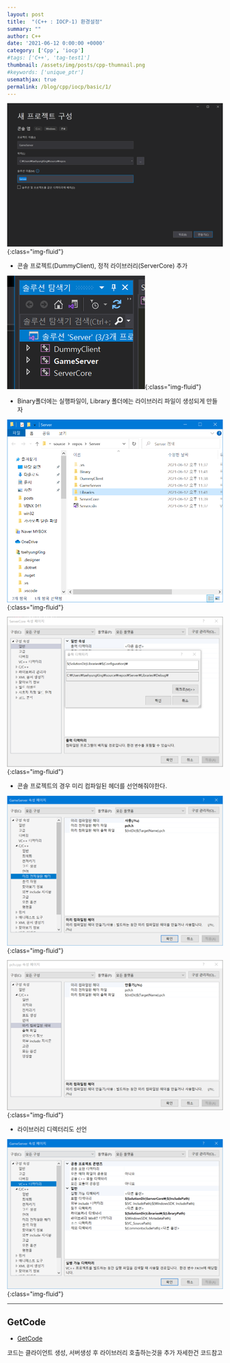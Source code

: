```yaml
---
layout: post
title:  "(C++ : IOCP-1) 환경설정"
summary: ""
author: C++
date: '2021-06-12 0:00:00 +0000'
category: ['Cpp', 'iocp']
#tags: ['C++', 'tag-test1']
thumbnail: /assets/img/posts/cpp-thumnail.png
#keywords: ['unique_ptr']
usemathjax: true
permalink: /blog/cpp/iocp/basic/1/
---
```


![](/assets/img/posts/iocp/basic-1-1.png){:class="img-fluid"}

* 콘솔 프로젝트(DummyClient), 정적 라이브러리(ServerCore) 추가

![](/assets/img/posts/iocp/basic-1-2.png){:class="img-fluid"}

* Binary폴더에는 실행파일이, Library 폴더에는 라이브러리 파일이 생성되게 만들자

![](/assets/img/posts/iocp/basic-1-3.png){:class="img-fluid"}

![](/assets/img/posts/iocp/basic-1-4.png){:class="img-fluid"}

* 콘솔 프로젝트의 경우 미리 컴파일된 헤더를 선언해줘야한다.

![](/assets/img/posts/iocp/basic-1-5.png){:class="img-fluid"}

![](/assets/img/posts/iocp/basic-1-6.png){:class="img-fluid"}

* 라이브러리 디렉터리도 선언

![](/assets/img/posts/iocp/basic-1-7.png){:class="img-fluid"}

---

## GetCode

* [GetCode](https://github.com/EasyCoding-7/iocp-basic/tree/master/1)

코드는 클라이언트 생성, 서버생성 후 라이브러리 호출하는것을 추가 자세한건 코드참고